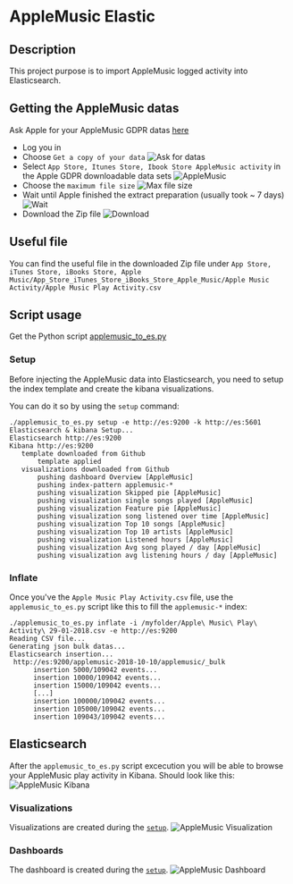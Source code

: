 # AppleMusic Elastic

## Description
  This project purpose is to import AppleMusic logged activity into Elasticsearch.

## Getting the AppleMusic datas

  Ask Apple for your AppleMusic GDPR datas [here](https://privacy.apple.com/)
  * Log you in
  * Choose `Get a copy of your data`
  ![Ask for datas](https://blog.cypressxt.net/wp-content/uploads/2018/10/AskAppleData.png)
  * Select `App Store, Itunes Store, Ibook Store AppleMusic activity` in the Apple GDPR downloadable data sets
  ![AppleMusic](https://blog.cypressxt.net/wp-content/uploads/2018/10/SelectDatas.png)
  * Choose the `maximum file size`
  ![Max file size](https://blog.cypressxt.net/wp-content/uploads/2018/10/ChooseFileSize.png)
  * Wait until Apple finished the extract preparation (usually took ~ 7 days)
  ![Wait](https://blog.cypressxt.net/wp-content/uploads/2018/10/WaitAvailable.png)
  * Download the Zip file
  ![Download](https://blog.cypressxt.net/wp-content/uploads/2018/10/DownloadData.png)

## Useful file
  You can find the useful file in the downloaded Zip file under `App Store, iTunes Store, iBooks Store, Apple Music/App_Store_iTunes_Store_iBooks_Store_Apple_Music/Apple Music Activity/Apple Music Play Activity.csv`

## Script usage
  Get the Python script [applemusic_to_es.py](applemusic_to_es.py)

### Setup
  Before injecting the AppleMusic data into Elasticsearch, you need to setup the index template and create the kibana visualizations.

  You can do it so by using the `setup` command:
  ```
./applemusic_to_es.py setup -e http://es:9200 -k http://es:5601
Elasticsearch & kibana Setup...
 Elasticsearch http://es:9200
 Kibana http://es:9200
     template downloaded from Github
         template applied
     visualizations downloaded from Github
         pushing dashboard Overview [AppleMusic]
         pushing index-pattern applemusic-*
         pushing visualization Skipped pie [AppleMusic]
         pushing visualization single songs played [AppleMusic]
         pushing visualization Feature pie [AppleMusic]
         pushing visualization song listened over time [AppleMusic]
         pushing visualization Top 10 songs [AppleMusic]
         pushing visualization Top 10 artists [AppleMusic]
         pushing visualization Listened hours [AppleMusic]
         pushing visualization Avg song played / day [AppleMusic]
         pushing visualization avg listening hours / day [AppleMusic]
  ```

### Inflate

  Once you've the `Apple Music Play Activity.csv` file, use the `applemusic_to_es.py` script like this to fill the `applemusic-*` index:
  ```
  ./applemusic_to_es.py inflate -i /myfolder/Apple\ Music\ Play\ Activity\ 29-01-2018.csv -e http://es:9200
  Reading CSV file...
  Generating json bulk datas...
  Elasticsearch insertion...
   http://es:9200/applemusic-2018-10-10/applemusic/_bulk
  		insertion 5000/109042 events...
  		insertion 10000/109042 events...
  		insertion 15000/109042 events...
  		[...]
  		insertion 100000/109042 events...
  		insertion 105000/109042 events...
  		insertion 109043/109042 events...
  ```


## Elasticsearch
  After the `applemusic_to_es.py` script excecution you will be able to browse your AppleMusic play activity in Kibana. Should look like this:
  ![AppleMusic Kibana](https://blog.cypressxt.net/wp-content/uploads/2018/10/AppleMusicKibana.jpg)

### Visualizations
  Visualizations are created during the [`setup`](###Setup).
  ![AppleMusic Visualization](https://blog.cypressxt.net/wp-content/uploads/2018/10/song_over_time.png)
### Dashboards
  The dashboard is created during the [`setup`](###Setup).
  ![AppleMusic Dashboard](https://blog.cypressxt.net/wp-content/uploads/2018/10/appleMusic_dashboard.png)
